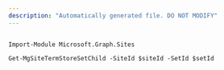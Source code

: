 ```yaml
---
description: "Automatically generated file. DO NOT MODIFY"
---
```


```powershellv2

Import-Module Microsoft.Graph.Sites

Get-MgSiteTermStoreSetChild -SiteId $siteId -SetId $setId

```